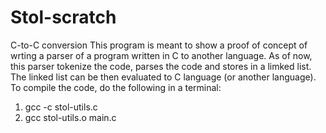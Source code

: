 # Stol-scratch
C-to-C conversion
This program is meant to show a proof of concept of wrting a parser of a program
written in C to another language. As of now, this parser tokenize the code, parses the code and stores in a limked list. The linked list can be then evaluated to C language (or another language).
To compile the code, do the following in a terminal:
1. gcc -c stol-utils.c
2. gcc stol-utils.o main.c
